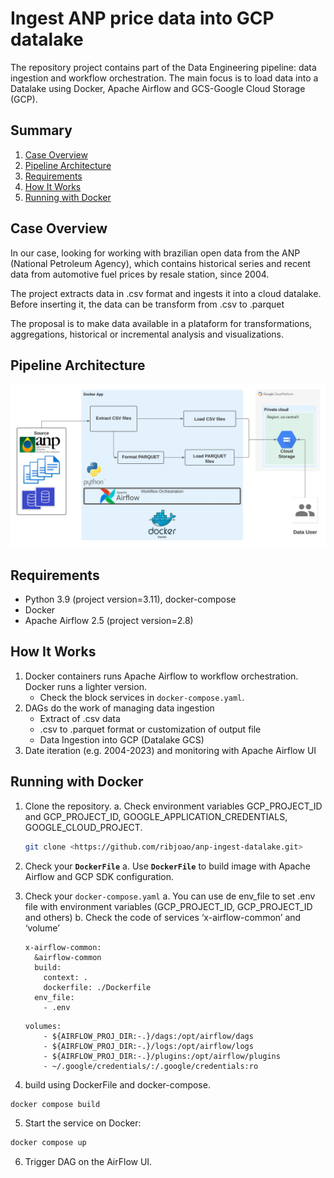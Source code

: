 # Ingest ANP price data into GCP datalake

The repository project contains part of the Data Engineering pipeline: data ingestion and workflow orchestration. The main focus is to load data into a Datalake using Docker, Apache Airflow and GCS-Google Cloud Storage (GCP).



## Summary
1. [Case Overview](#case-overview)
2. [Pipeline Architecture](#pipeline-architecture)
3. [Requirements](#requirements)
4. [How It Works](#how-it-works)
5. [Running with Docker](#running-with-docker)

## Case Overview

In our case, looking for working with brazilian open data from the ANP (National Petroleum Agency), which contains historical series and recent data from automotive fuel prices by resale station, since 2004.

The project extracts data in .csv format and ingests it into a cloud datalake. Before inserting it, the data can be transform from .csv to .parquet

The proposal is to make data available in a plataform for transformations, aggregations, historical or incremental analysis and visualizations.

## Pipeline Architecture
![pipeline_arch](assets/pipeline_arch.jpeg)

## Requirements
- Python 3.9 (project version=3.11), docker-compose
- Docker
- Apache Airflow 2.5 (project version=2.8)

## How It Works

1. Docker containers runs Apache Airflow to workflow orchestration.
Docker runs a lighter version. 
    - Check the block services in `docker-compose.yaml`.
2. DAGs do the work of managing data ingestion
    * Extract of .csv data
    * .csv to .parquet format or customization of output file
    * Data Ingestion into GCP (Datalake GCS)
3. Date iteration (e.g. 2004-2023) and monitoring with Apache Airflow UI

## Running with Docker

1. Clone the repository.
    a. Check environment variables GCP_PROJECT_ID and GCP_PROJECT_ID, GOOGLE_APPLICATION_CREDENTIALS, GOOGLE_CLOUD_PROJECT.
    
    ```bash
    git clone <https://github.com/ribjoao/anp-ingest-datalake.git>
    
    ```
    

2. Check your **`DockerFile`**
    a. Use **`DockerFile`** to build image with Apache Airflow and GCP SDK configuration.
3. Check your `docker-compose.yaml` 
    a. You can use de env_file to set .env file with environment variables (GCP_PROJECT_ID, GCP_PROJECT_ID and others)
    b. Check the code of services ‘x-airflow-common’ and ‘volume’ 
    
    ```
    x-airflow-common:
      &airflow-common
      build:
        context: .
        dockerfile: ./Dockerfile
      env_file:
        - .env
    ```
    
    ```
    volumes:
        - ${AIRFLOW_PROJ_DIR:-.}/dags:/opt/airflow/dags
        - ${AIRFLOW_PROJ_DIR:-.}/logs:/opt/airflow/logs
        - ${AIRFLOW_PROJ_DIR:-.}/plugins:/opt/airflow/plugins
        - ~/.google/credentials/:/.google/credentials:ro
    ```
    
4. build using DockerFile and docker-compose.

```bash
docker compose build

```

5. Start the service on Docker:

```bash
docker compose up

```

6. Trigger DAG on the AirFlow UI.
